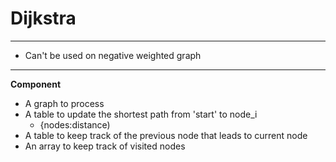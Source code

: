 # Dijkstra
---
* Can't be used on negative weighted graph
---
**Component**
* A graph to process
* A table to update the shortest path from 'start' to node_i
  * {nodes:distance)
* A table to keep track of the previous node that leads to current node 
* An array to keep track of visited nodes
